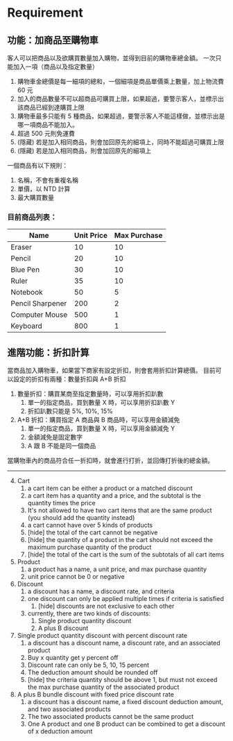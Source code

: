 # Requirement

## 功能：加商品至購物車

客人可以把商品以及欲購買數量加入購物，並得到目前的購物車總金額。
一次只能加入一項（商品以及指定數量）

1. 購物車金總價是每一細項的總和，一個細項是商品單價乘上數量，加上物流費 60 元
2. 加入的商品數量不可以超商品可購買上限，如果超過，要警示客人，並標示出該商品已經到達購買上限
3. 購物車最多只能有 5 種商品，如果超過，要警示客人不能這樣做，並標示出是哪一項商品不能加入。
4. 超過 500 元則免運費
5. (隱藏) 若是加入相同商品，則會加回原先的細項上，同時不能超過可購買上限
5. (隱藏) 若是加入相同商品，則會加回原先的細項上

一個商品有以下規則：

1. 名稱，不會有重複名稱
2. 單價，以 NTD 計算
3. 最大購買數量

### 目前商品列表：

| Name             | Unit Price | Max Purchase |
|------------------|------------|--------------|
| Eraser           | 10         | 10           |
| Pencil           | 20         | 10           |
| Blue Pen         | 30         | 10           |
| Ruler            | 35         | 10           |
| Notebook         | 50         | 5            |
| Pencil Sharpener | 200        | 2            |
| Computer Mouse   | 500        | 1            |
| Keyboard         | 800        | 1            |

## 進階功能：折扣計算

當商品加入購物車，如果當下商家有設定折扣，則會套用折扣計算總價。
目前可以設定的折扣有兩種：數量折扣與 A+B 折扣

1. 數量折扣：購買某商至指定數量時，可以享用折扣趴數
    1. 單一的指定商品，買到數量 X 時，可以享用折扣趴數 Y
    2. 折扣趴數只能是 5%, 10%, 15%
2. A+B 折扣：購買指定 A 商品與 B 商品時，可以享用金額減免
    1. 單一的指定商品，買到數量 X 時，可以享用金額減免 Y
    2. 金額減免是固定數字
    3. A 跟 B 不能是同一個商品

當購物車內的商品符合任一折扣時，就會進行打折，並回傳打折後的總金額。


---

4. Cart
    1. a cart item can be either a product or a matched discount
    2. a cart item has a quantity and a price, and the subtotal is the quantity times the price
    3. It's not allowed to have two cart items that are the same product (you should add the quantity instead)
    4. a cart cannot have over 5 kinds of products
    5. [hide] the total of the cart cannot be negative
    6. [hide] the quantity of a product in the cart should not exceed the maximum purchase quantity of the product
    7. [hide] the total of the cart is the sum of the subtotals of all cart items
5. Product
    1. a product has a name, a unit price, and max purchase quantity
    2. unit price cannot be 0 or negative
6. Discount
    1. a discount has a name, a discount rate, and criteria
    2. one discount can only be applied multiple times if criteria is satisfied
        1. [hide] discounts are not exclusive to each other
    3. currently, there are two kinds of discounts:
        1. Single product quantity discount
        2. A plus B discount
7. Single product quantity discount with percent discount rate
    1. a discount has a discount name, a discount rate, and an associated product
    2. Buy x quantity get y percent off
    3. Discount rate can only be 5, 10, 15 percent
    4. The deduction amount should be rounded off
    5. [hide] the criteria quantity should be above 1, but must not exceed the max purchase quantity of the
       associated product
8. A plus B bundle discount with fixed price discount rate
    1. a discount has a discount name, a fixed discount deduction amount, and two associated products
    2. The two associated products cannot be the same product
    3. One A product and one B product can be combined to get a discount of x deduction amount
